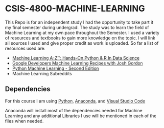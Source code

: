 # CSIS-4800-MACHINE-LEARNING 

This Repo is for an independent study I had the opportunity to take part it my final semester during undergrad. The study was to learn the field of Machine Learning at my own pace throughout the Semester. I used a variety of resources and textbooks to gain more knowledge on the topic. I will link all sources I used and give proper credit as work is uploaded. So far a list of resources used are:

- [Machine Learning A-Z™: Hands-On Python & R In Data Science](https://www.udemy.com/machinelearning/)
- [Google Developers Machine Learning Recipes with Josh Gordon](https://goo.gl/KewA03) 
- [Python Machine Learning - Second Edition](https://www.packtpub.com/big-data-and-business-intelligence/python-machine-learning-second-edition)
- Machine Learning Subreddits
    
## Dependencies 

For this course I am using [Python](https://www.python.org/), [Anaconda](https://www.anaconda.com/), and [Visual Studio Code](https://code.visualstudio.com/)

Anaconda will install most of the dependencies needed for Machine Learning and any additional Libraries I use will be mentioned in each of the files when needed. 
  
